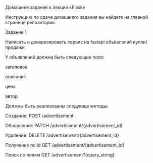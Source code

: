 Домашнее задание к лекции «Flask»

Инструкцию по сдаче домашнего задания вы найдете на главной странице репозитория.

Задание 1

Написать и докеризировать сервис на fastapi объявлений купли/продажи

У объявлений должна быть следующие поля:

заголовок

описание

цена

автор

Должны быть реализованы следующе методы:

Создание: POST /advertisement 

Обновление: PATCH /advertisement/{advertisement_id}

Удаление: DELETE /advertisement/{advertisement_id}

Получение по id GET  /advertisement/{advertisement_id}

Поиск по полям GET /advertisement?{query_string}

